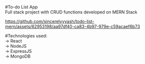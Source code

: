 #To-do List App <br>
Full stack project with CRUD functions developed on MERN Stack <br>

https://github.com/sincerelyyyash/todo-list-mern/assets/62953198/aa97df40-ca83-4b97-979e-c59acaef6b73

#Technologies used: <br>
-> React <br>
-> NodeJS <br>
-> ExpressJS <br>
-> MongoDB <br>



